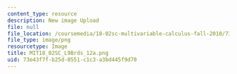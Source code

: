 ```yaml
---
content_type: resource
description: New image Upload
file: null
file_location: /coursemedia/18-02sc-multivariable-calculus-fall-2010/73e43f7fb25d0551c1c3a3bd445f9d70_MIT18_02SC_L9Brds_12a.png
file_type: image/png
resourcetype: Image
title: MIT18_02SC_L9Brds_12a.png
uid: 73e43f7f-b25d-0551-c1c3-a3bd445f9d70
---
```

